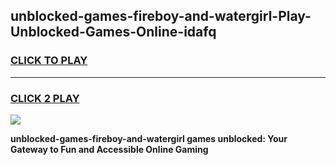 
## unblocked-games-fireboy-and-watergirl-Play-Unblocked-Games-Online-idafq
<h3>
<a href="https://premium76.site?title=unblocked-games-fireboy-and-watergirl&ref=25A">CLICK TO PLAY</a></h3>
<hr>

<h3>
<a href="https://premium76.site?title=unblocked-games-fireboy-and-watergirl&ref=25A">CLICK 2 PLAY</a>
  
</h3>

<a href="https://premium76.site?title=unblocked-games-fireboy-and-watergirl&ref=25A"><img src="https://clearcache.store/games.png"></a>


**unblocked-games-fireboy-and-watergirl games unblocked: Your Gateway to Fun and Accessible Online Gaming**
